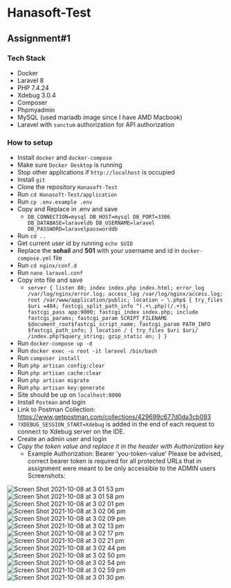 # Hanasoft-Test

## Assignment#1

### Tech Stack
  - Docker
  - Laravel 8
  - PHP 7.4.24
  - Xdebug 3.0.4
  - Composer
  - Phpmyadmin
  - MySQL (used mariadb image since I have AMD Macbook)
  - Laravel with `sanctum` authorization for API authorization

### How to setup
 - Install `docker` and `docker-compose`
 - Make sure `Docker Desktop` is running
 - Stop other applications if `http://localhost` is occupied
 - Install `git`
 - Clone the repository `Hanasoft-Test`
 - Run `cd Hanasoft-Test/application`
 - Run `cp .env.example .env`
 - Copy and Replace in .env and save
    -  `DB_CONNECTION=mysql
       DB_HOST=mysql
       DB_PORT=3306
       DB_DATABASE=laraveldb
       DB_USERNAME=laravel
       DB_PASSWORD=laravelpassworddb`
 - Run `cd ..`
 - Get current user id by running `echo $UID`
 - Replace the __sohail__ and __501__ with your username and id in `docker-compose.yml` file
 - Run `cd nginx/conf.d`
 - Run `nano laravel.conf`
 - Copy into file and save
    - `server {
    listen 80;
    index index.php index.html;
    error_log  /var/log/nginx/error.log;
    access_log /var/log/nginx/access.log;
    root /var/www/application/public;
    location ~ \.php$ {
        try_files $uri =404;
        fastcgi_split_path_info ^(.+\.php)(/.+)$;
        fastcgi_pass app:9000;
        fastcgi_index index.php;
        include fastcgi_params;
        fastcgi_param SCRIPT_FILENAME $document_root$fastcgi_script_name;
        fastcgi_param PATH_INFO $fastcgi_path_info;
    }
    location / {
        try_files $uri $uri/ /index.php?$query_string;
        gzip_static on;
    }
}`  
 - Run `docker-compose up -d`
 - Run `docker exec -u root -it laravel /bin/bash`
 - Run `composer install`
 - Run `php artisan config:clear`
 - Run `php artisan cache:clear`
 - Run `php artisan migrate`
 - Run `php artisan key:generate` 
 - Site should be up on `localhost:8000`
 - Install `Postman` and login
 - Link to Postman Collection: https://www.getpostman.com/collections/429699c677d0da3cb093
 - `?XDEBUG_SESSION_START=Xdebug` is added in the end of each request to connect to Xdebug server on the IDE.
 - Create an admin user and login 
 - *Copy the token value and replace it in the header with Authorization key*
    - Example Authorization: Bearer 'you-token-value'
  Please be advised, correct bearer token is required for all protected URLs that in assignment were meant to be only accessible to the ADMIN users
 Screenshots:

![Screen Shot 2021-10-08 at 3 01 53 pm](https://user-images.githubusercontent.com/5494101/136496607-18c7dfe7-ef6b-421a-a7b1-191f2b7bd72b.png)
![Screen Shot 2021-10-08 at 3 01 58 pm](https://user-images.githubusercontent.com/5494101/136496614-87f59ed0-2b5c-41a5-8566-ed62ff4b6192.png)
![Screen Shot 2021-10-08 at 3 02 01 pm](https://user-images.githubusercontent.com/5494101/136496616-7ba63aec-299f-4cc8-b681-63b4168bf9ce.png)
![Screen Shot 2021-10-08 at 3 02 06 pm](https://user-images.githubusercontent.com/5494101/136496618-29dfed63-fd87-492a-878d-cf4b236cf680.png)
![Screen Shot 2021-10-08 at 3 02 09 pm](https://user-images.githubusercontent.com/5494101/136496622-64da5ff9-586c-48fd-ab8a-2b3349bd3862.png)
![Screen Shot 2021-10-08 at 3 02 13 pm](https://user-images.githubusercontent.com/5494101/136496623-cd72a779-ba05-43d1-9ab7-e97c09f28c69.png)
![Screen Shot 2021-10-08 at 3 02 17 pm](https://user-images.githubusercontent.com/5494101/136496626-467b6778-2a59-4d81-9100-a481f61af53e.png)
![Screen Shot 2021-10-08 at 3 02 21 pm](https://user-images.githubusercontent.com/5494101/136496629-f4fa50ab-f83f-4fc0-a407-167503e2c9cb.png)
![Screen Shot 2021-10-08 at 3 02 44 pm](https://user-images.githubusercontent.com/5494101/136496637-ba30d1b7-d057-41cb-a526-b8309e3e53f7.png)
![Screen Shot 2021-10-08 at 3 02 50 pm](https://user-images.githubusercontent.com/5494101/136496639-9d0a5ab0-8041-4331-998c-c77da6c32cbf.png)
![Screen Shot 2021-10-08 at 3 02 54 pm](https://user-images.githubusercontent.com/5494101/136496641-ce04b759-4a25-4c95-a01c-d05fd720096a.png)
![Screen Shot 2021-10-08 at 3 02 59 pm](https://user-images.githubusercontent.com/5494101/136496645-852b9a36-01bd-4097-a9db-83c8605bf4da.png)
![Screen Shot 2021-10-08 at 3 01 30 pm](https://user-images.githubusercontent.com/5494101/136496598-1a26b393-5434-4e58-add2-7e5aedfa05ed.png)






















